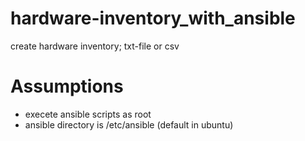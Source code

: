 # hardware-inventory_with_ansible

create hardware inventory; txt-file or csv

# Assumptions

* execete ansible scripts as root
* ansible directory is /etc/ansible (default in ubuntu)
